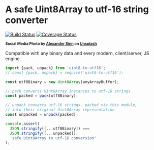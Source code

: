 # A safe Uint8Array to utf-16 string converter

[![Build Status](https://travis-ci.com/WebReflection/uint8-to-utf16.svg?branch=master)](https://travis-ci.com/WebReflection/uint8-to-utf16) [![Coverage Status](https://coveralls.io/repos/github/WebReflection/uint8-to-utf16/badge.svg?branch=master)](https://coveralls.io/github/WebReflection/uint8-to-utf16?branch=master)

<sup>**Social Media Photo by [Alexander Sinn](https://unsplash.com/@swimstaralex) on [Unsplash](https://unsplash.com/)**</sup>

Compatible with any binary data and every modern, client/server, JS engine.

```js
import {pack, unpack} from 'uint8-to-utf16';
// const {pack, unpack} = require('uint8-to-utf16');

const utf8Binary = new Uint8Array(anyArrayBuffer);

// pack converts Uint8Array instances to utf-16 strings
const packed = pack(utf8Binary);

// unpack converts utf-16 strings, packed via this module,
// into their original Uint8Array representation
const unpacked = unpack(packed);

console.assert(
  JSON.stringify([...utf8Binary]) ===
  JSON.stringify([...unpacked]),
  'safe Uint8Array to utf-16 conversion'
);
```
